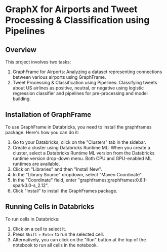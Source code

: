 # GraphX for Airports and Tweet Processing & Classification using Pipelines

## Overview
This project involves two tasks:
1. GraphFrame for Airports: Analyzing a dataset representing connections between various airports using GraphFrame.
2. Tweet Processing & Classification using Pipelines: Classifying tweets about US airlines as positive, neutral, or negative using logistic regression classifier and pipelines for pre-processing and model building.

## Installation of GraphFrame
To use GraphFrame in Databricks, you need to install the graphframes package. Here's how you can do it:
1. Go to your Databricks, click on the "Clusters" tab in the sidebar.
2. Create a cluster using Databricks Runtime ML: When you create a cluster, select a Databricks Runtime ML version from the Databricks runtime version drop-down menu. Both CPU and GPU-enabled ML runtimes are available.
3. Click on "Libraries" and then "Install New".
5. In the "Library Source" dropdown, select "Maven Coordinate".
6. In the "Coordinate" field, enter "graphframes:graphframes:0.8.1-spark3.0-s_2.12".
7. Click "Install" to install the GraphFrames package.

## Running Cells in Databricks
To run cells in Databricks:
1. Click on a cell to select it.
2. Press `Shift` + `Enter` to run the selected cell.
3. Alternatively, you can click on the "Run" button at the top of the notebook to run all cells in the notebook.
